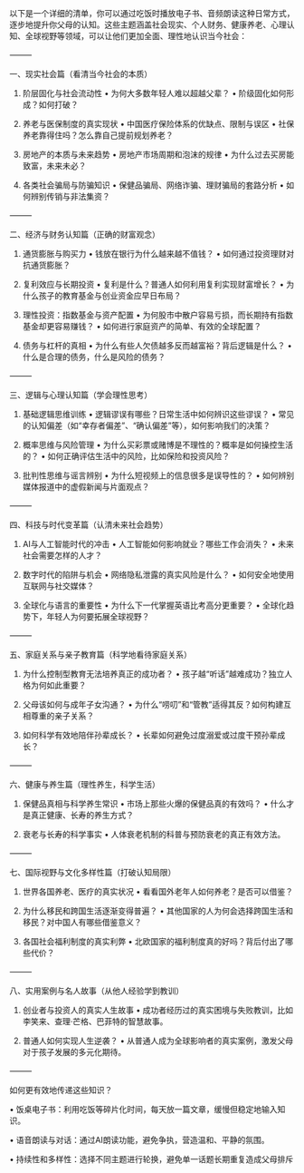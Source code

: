 以下是一个详细的清单，你可以通过吃饭时播放电子书、音频朗读这种日常方式，逐步地提升你父母的认知。这些主题涵盖社会现实、个人财务、健康养老、心理认知、全球视野等领域，可以让他们更加全面、理性地认识当今社会：

⸻

一、现实社会篇（看清当今社会的本质）

 1.	阶层固化与社会流动性
	•	为何大多数年轻人难以超越父辈？
	•	阶级固化如何形成？如何打破？

 2.	养老与医保制度的真实现状
	•	中国医疗保险体系的优缺点、限制与误区
	•	社保养老靠得住吗？怎么靠自己提前规划养老？

 3.	房地产的本质与未来趋势
	•	房地产市场周期和泡沫的规律
	•	为什么过去买房能致富，未来未必？

 4.	各类社会骗局与防骗知识
	•	保健品骗局、网络诈骗、理财骗局的套路分析
	•	如何辨别传销与非法集资？

⸻

二、经济与财务认知篇（正确的财富观念）


 1.	通货膨胀与购买力
	•	钱放在银行为什么越来越不值钱？
	•	如何通过投资理财对抗通货膨胀？

 2.	复利效应与长期投资
	•	复利是什么？普通人如何利用复利实现财富增长？
	•	为什么孩子的教育基金与创业资金应早日布局？

 3.	理性投资：指数基金与资产配置
	•	为何股市中散户容易亏损，而长期持有指数基金却更容易赚钱？
	•	如何进行家庭资产的简单、有效的全球配置？

 4.	债务与杠杆的真相
	•	为什么有些人欠债越多反而越富裕？背后逻辑是什么？
	•	什么是合理的债务，什么是风险的债务？

⸻

三、逻辑与心理认知篇（学会理性思考）

 1.	基础逻辑思维训练
	•	逻辑谬误有哪些？日常生活中如何辨识这些谬误？
	•	常见的认知偏差（如“幸存者偏差”、“确认偏差”等），如何影响我们的决策？

 2.	概率思维与风险管理
	•	为什么买彩票或赌博是不理性的？概率是如何操控生活的？
	•	如何正确评估生活中的风险，比如保险和投资风险？

 3.	批判性思维与谣言辨别
	•	为什么短视频上的信息很多是误导性的？
	•	如何辨别媒体报道中的虚假新闻与片面观点？

⸻

四、科技与时代变革篇（认清未来社会趋势）

 1.	AI与人工智能时代的冲击
	•	人工智能如何影响就业？哪些工作会消失？
	•	未来社会需要怎样的人才？

 2.	数字时代的陷阱与机会
	•	网络隐私泄露的真实风险是什么？
	•	如何安全地使用互联网与社交媒体？

 3.	全球化与语言的重要性
	•	为什么下一代掌握英语比考高分更重要？
	•	全球化趋势下，年轻人为何要拓展全球视野？

⸻

五、家庭关系与亲子教育篇（科学地看待家庭关系）

 1.	为什么控制型教育无法培养真正的成功者？
	•	孩子越“听话”越难成功？独立人格为何如此重要？

 2.	父母该如何与成年子女沟通？
	•	为什么“唠叨”和“管教”适得其反？如何构建互相尊重的亲子关系？

 3.	如何科学有效地陪伴孙辈成长？
	•	长辈如何避免过度溺爱或过度干预孙辈成长？

⸻

六、健康与养生篇（理性养生，科学生活）

 1.	保健品真相与科学养生常识
	•	市场上那些火爆的保健品真的有效吗？
	•	什么才是真正健康、长寿的养生方式？

 2.	衰老与长寿的科学事实
	•	人体衰老机制的科普与预防衰老的真正有效方法。

⸻

七、国际视野与文化多样性篇（打破认知局限）

 1.	世界各国养老、医疗的真实状况
	•	看看国外老年人如何养老？是否可以借鉴？

 2.	为什么移民和跨国生活逐渐变得普遍？
	•	其他国家的人为何会选择跨国生活和移民？对中国人有哪些借鉴意义？

 3.	各国社会福利制度的真实利弊
	•	北欧国家的福利制度真的好吗？背后付出了哪些代价？

⸻

八、实用案例与名人故事（从他人经验学到教训）

 1.	创业者与投资人的真实人生故事
	•	成功者经历过的真实困境与失败教训，比如李笑来、查理·芒格、巴菲特的智慧故事。

 2.	普通人如何实现人生逆袭？
	•	从普通人成为全球影响者的真实案例，激发父母对于孩子发展的多元化期待。

⸻

如何更有效地传递这些知识？

 •	饭桌电子书：利用吃饭等碎片化时间，每天放一篇文章，缓慢但稳定地输入知识。

 •	语音朗读与对话：通过AI朗读功能，避免争执，营造温和、平静的氛围。

 •	持续性和多样性：选择不同主题进行轮换，避免单一话题长期重复造成父母排斥
 

